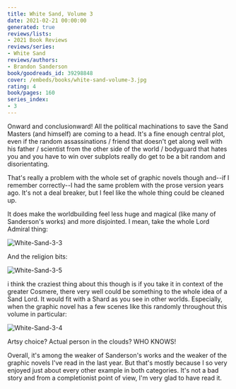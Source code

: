 ```yaml
---
title: White Sand, Volume 3
date: 2021-02-21 00:00:00
generated: true
reviews/lists:
- 2021 Book Reviews
reviews/series:
- White Sand
reviews/authors:
- Brandon Sanderson
book/goodreads_id: 39298848
cover: /embeds/books/white-sand-volume-3.jpg
rating: 4
book/pages: 160
series_index:
- 3
---
```

Onward and conclusionward! All the political machinations to save the Sand Masters (and himself) are coming to a head. It's a fine enough central plot, even if the random assassinations / friend that doesn't get along well with his father / scientist from the other side of the world / bodyguard that hates you and you have to win over subplots really do get to be a bit random and disorientating.  

That's really a problem with the whole set of graphic novels though and--if I remember correctly--I had the same problem with the prose version years ago. It's not a deal breaker, but I feel like the whole thing could be cleaned up.  

<!--more-->

It does make the worldbuilding feel less huge and magical (like many of Sanderson's works) and more disjointed. I mean, take the whole Lord Admiral thing:  

![White-Sand-3-3](/embeds/books/attachments/white-sand-3-3.jpg)  

And the religion bits:  

![White-Sand-3-5](/embeds/books/attachments/white-sand-3-5.jpg)  

i think the craziest thing about this though is if you take it in context of the greater Cosmere, there very well could be something to the whole idea of a Sand Lord. It would fit with a Shard as you see in other worlds. Especially, when the graphic novel has a few scenes like this randomly throughout this volume in particular:  

![White-Sand-3-4](/embeds/books/attachments/white-sand-3-4.jpg)  

Artsy choice? Actual person in the clouds? WHO KNOWS!  

Overall, it's among the weaker of Sanderson's works and the weaker of the graphic novels I've read in the last year. But that's mostly because I so very enjoyed just about every other example in both categories. It's not a bad story and from a completionist point of view, I'm very glad to have read it.